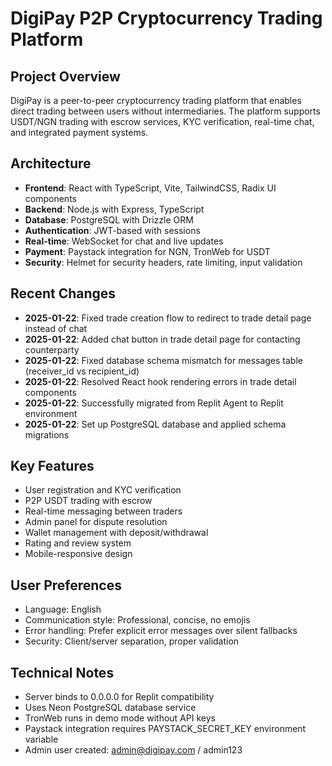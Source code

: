 # DigiPay P2P Cryptocurrency Trading Platform

## Project Overview
DigiPay is a peer-to-peer cryptocurrency trading platform that enables direct trading between users without intermediaries. The platform supports USDT/NGN trading with escrow services, KYC verification, real-time chat, and integrated payment systems.

## Architecture
- **Frontend**: React with TypeScript, Vite, TailwindCSS, Radix UI components
- **Backend**: Node.js with Express, TypeScript
- **Database**: PostgreSQL with Drizzle ORM
- **Authentication**: JWT-based with sessions
- **Real-time**: WebSocket for chat and live updates
- **Payment**: Paystack integration for NGN, TronWeb for USDT
- **Security**: Helmet for security headers, rate limiting, input validation

## Recent Changes
- **2025-01-22**: Fixed trade creation flow to redirect to trade detail page instead of chat
- **2025-01-22**: Added chat button in trade detail page for contacting counterparty
- **2025-01-22**: Fixed database schema mismatch for messages table (receiver_id vs recipient_id)
- **2025-01-22**: Resolved React hook rendering errors in trade detail components
- **2025-01-22**: Successfully migrated from Replit Agent to Replit environment
- **2025-01-22**: Set up PostgreSQL database and applied schema migrations

## Key Features
- User registration and KYC verification
- P2P USDT trading with escrow
- Real-time messaging between traders
- Admin panel for dispute resolution
- Wallet management with deposit/withdrawal
- Rating and review system
- Mobile-responsive design

## User Preferences
- Language: English
- Communication style: Professional, concise, no emojis
- Error handling: Prefer explicit error messages over silent fallbacks
- Security: Client/server separation, proper validation

## Technical Notes
- Server binds to 0.0.0.0 for Replit compatibility
- Uses Neon PostgreSQL database service
- TronWeb runs in demo mode without API keys
- Paystack integration requires PAYSTACK_SECRET_KEY environment variable
- Admin user created: admin@digipay.com / admin123